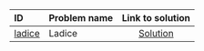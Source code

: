 | ID | Problem name | Link to solution |
|:---|:---|:---:|
| [ladice](https://open.kattis.com/problems/ladice) | Ladice | [Solution](https://github.com/versenyi98/kattis-solutions/tree/main/solutions/ladice)|
